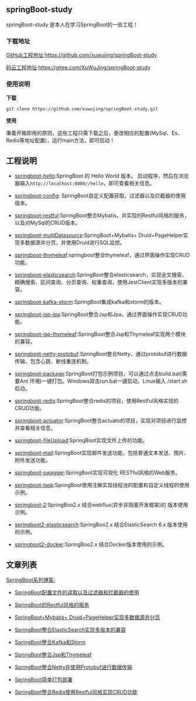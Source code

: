 ## springBoot-study

springBoot-study 是本人在学习SpringBoot的一些工程！


### 下载地址

[GitHub工程地址](https://github.com/xuwujing/springBoot-study):https://github.com/xuwujing/springBoot-study

[码云工程地址](https://gitee.com/XuWuJing/springBoot-study):https://gitee.com/XuWuJing/springBoot-study

### 使用说明

**下载**

    git clone https://github.com/xuwujing/springBoot-study.git

**使用**

秉着开箱即用的原则，这些工程只需下载之后，更改相应的配置(MySql、Es、Redis等地址配置)，运行main方法，即可启动！


## 工程说明


- [springboot-hello](https://github.com/xuwujing/springBoot-study/tree/master/springboot-mutil-datasource):SpringBoot 的 Hello World 版本。
启动程序，然后在浏览器输入`http://localhost:8080//hello`，即可查看相关信息。

- [springboot-config](https://github.com/xuwujing/springBoot-study/tree/master/springboot-config): SpringBoot自定义配置获取，过滤器以及拦截器的使用版本。

- [springboot-restful](https://github.com/xuwujing/springBoot-study/tree/master/springboot-restful):SpringBoot整合Mybatis，并实现的Restful风格的服务，以及对MySql的CRUD版本。
 
- [springboot-mutilDatasource](https://github.com/xuwujing/springBoot-study/tree/master/springboot-mutilDatasource):SpringBoot+Mybatis+ Druid+PageHelper实现多数据源并分页，并使用Druid进行SQL监控。
 
- [springboot-thymeleaf](https://github.com/xuwujing/springBoot-study/tree/master/springboot-thymeleaf):springboot整合thymeleaf，通过界面操作实现CRUD功能。

- [springboot-elasticsearch](https://github.com/xuwujing/springBoot-study/tree/master/springboot-elasticsearch):SpringBoot整合elasticsearch，实现全文搜索、精确搜索、区间查询、分页查询、权重查询，使用JestClient实现多版本的兼容。

- [springboot-kafka-storm](https://github.com/xuwujing/springBoot-study/tree/master/springboot-kafka-storm):SpringBoot集成kafka和storm的版本。

- [springboot-jsp-jpa](https://github.com/xuwujing/springBoot-study/tree/master/springboot-jsp-jpa):SpringBoot整合Jsp和Jpa，通过界面操作实现CRUD功能。

- [springboot-jsp-thymeleaf](https://github.com/xuwujing/springBoot-study/tree/master/springboot-jsp-thymeleaf):SpringBoot整合Jsp和Thymeleaf实现两个模块的兼容。

- [springboot-netty-protobuf](https://github.com/xuwujing/springBoot-study/tree/master/springboot-netty-protobuf):SpringBoot整合Netty，通过protobuf进行数据传输，包含心跳、断线重连机制。

- [springboot-package](https://github.com/xuwujing/springBoot-study/tree/master/springboot-package):SpringBoot打包示例项目，可以通过点击build.bat(需要Ant 环境)一键打包。Windows双击run.bat一键启动，Linux输入./start.sh启动。

- [springboot-redis](https://github.com/xuwujing/springBoot-study/tree/master/springboot-redis):SpringBoot整合redis的项目，使用Restful风格实现的CRUD功能。

- [springboot-actuator](https://github.com/xuwujing/springBoot-study/tree/master/springboot-actuator):SpringBoot整合actuato的项目，实现对项目进行监控并查看相关信息。

- [springboot-fileUpload](https://github.com/xuwujing/springBoot-study/tree/master/springboot-fileUpload):SpringBoot实现文件上传的功能。


- [springboot-mail](https://github.com/xuwujing/springBoot-study/tree/master/springboot-mail):SpringBoot实现邮件发送功能，包括普通文本发送、图片、附件发送功能。

- [springboot-swagger](https://github.com/xuwujing/springBoot-study/tree/master/springboot-swagger):SpringBoot实现可视化 RESTful风格的Web服务。

- [springboot-task](https://github.com/xuwujing/springBoot-study/tree/master/springboot-task):SpringBoot使用注解实现线程池的配置和自定义线程的使用示例。

- [springboot-2](https://github.com/xuwujing/springBoot-study/tree/master/springboot-2):SpringBoo2.x 结合webflux(异步非阻塞开发框架)的 版本使用示例。

- [springboot2-elasticsearch](https://github.com/xuwujing/springBoot-study/tree/master/springboot2-elasticsearch):SpringBoo2.x 结合ElasticSearch 6.x 版本使用的示例。

- [springboot2-docker](https://github.com/xuwujing/springBoot-study/tree/master/springboot2-docker):SpringBoo2.x 结合Docker版本使用的示例。

## 文章列表

[SpringBoot系列博客:](https://www.cnblogs.com/xuwujing/category/1145997.html)


- [SpringBoot配置文件的读取以及过滤器和拦截器的使用](http://www.panchengming.com/2018/02/28/pancm73/)

- [SpringBoot的Restful风格的服务](http://www.panchengming.com/2018/01/10/pancm67/)
- [SpringBoot+Mybatis+ Druid+PageHelper实现多数据源并分页](http://www.panchengming.com/2018/04/27/pancm81/)

- [SpringBoot整合ElasticSearch实现多版本的兼容](http://www.panchengming.com/2018/05/07/pancm82/)

- [SpringBoot整合Kafka和Storm](http://www.panchengming.com/2018/05/10/pancm83/)

- [SpringBoot整合Jsp和Thymeleaf](https://www.cnblogs.com/xuwujing/p/9297165.html)

- [SpringBoot整合Netty并使用Protobuf进行数据传输](https://www.cnblogs.com/xuwujing/p/9321395.html)

- [SpringBoot简单打包部署](https://www.cnblogs.com/xuwujing/p/9471802.html)  

-  [SpringBoot整合Redis使用Restful风格实现CRUD功能](https://www.cnblogs.com/xuwujing/p/10835571.html) 



